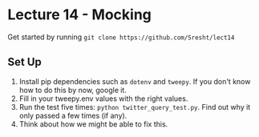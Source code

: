 # Lecture 14 - Mocking

Get started by running `git clone https://github.com/Sresht/lect14`  

## Set Up

1. Install pip dependencies such as `dotenv` and `tweepy`. If you don't know  
        how to do this by now, google it.  
2. Fill in your tweepy.env values with the right values.
3. Run the test five times: `python twitter_query_test.py`. Find out why it only passed a few times (if any).  
4. Think about how we might be able to fix this.  